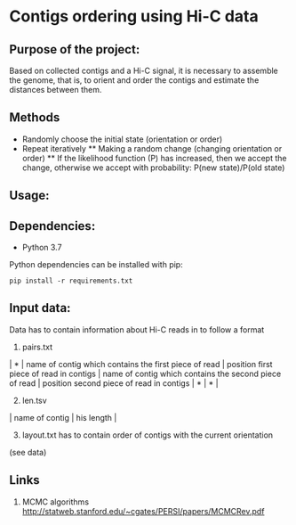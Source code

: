 # Contigs ordering using Hi-C data

## Purpose of the project:
Based on collected contigs and a Hi-C signal, it is necessary to assemble the genome, that is, to orient and order the contigs and estimate the distances between them.

## Methods
* Randomly choose the initial state (orientation or order)
* Repeat iteratively
** Making a random change (changing orientation or order)
** If the likelihood function (P) has increased, then we accept the change, otherwise we accept with probability: P(new state)/P(old state)

## Usage:


## Dependencies:
* Python 3.7

Python dependencies can be installed with pip:
 
 `
 pip install -r requirements.txt
 `

## Input data:
Data has to contain information about Hi-C reads in to follow a format

1) pairs.txt

| * | name of contig which contains the first piece of read | position first piece of read in contigs | name of contig which contains the second piece of read | position second  piece of read in contigs | * | * |

2) len.tsv

| name of contig | his length |

3) layout.txt has to contain order of contigs with the current orientation

(see data)

## Links 
1. MCMC algorithms
http://statweb.stanford.edu/~cgates/PERSI/papers/MCMCRev.pdf
